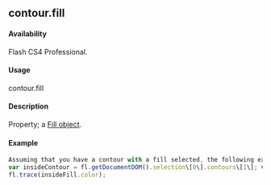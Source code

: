 ## contour.fill

#### Availability

Flash CS4 Professional.

#### Usage

contour.fill

#### Description

Property; a [Fill object](#!AdobeDocs/developers-animatesdk-docs/master/Fill_object/fill_summary.md).

#### Example

```javascript
Assuming that you have a contour with a fill selected, the following example displays the contour’s fill color in the Output panel:
var insideContour = fl.getDocumentDOM().selection\[0\].contours\[1\]; var insideFill = insideContour.fill;
fl.trace(insideFill.color);

```